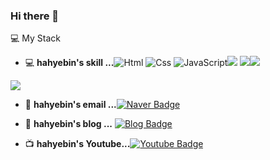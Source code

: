 ### Hi there 👋

<!--
**hahyebin/hahyebin** is a ✨ _special_ ✨ repository because its `README.md` (this file) appears on your GitHub profile.

Here are some ideas to get you started:

- 🔭 I’m currently working on ...
- 🌱 I’m currently learning ...
- 👯 I’m looking to collaborate on ...
- 🤔 I’m looking for help with ...
- 💬 Ask me about ...
- 📫 How to reach me: ...
- 😄 Pronouns: ...
- ⚡ Fun fact: ...
-->💻 My Stack

- 💻  **hahyebin's skill ...**<img alt="Html" src ="https://img.shields.io/badge/HTML5-E34F26.svg?&style=for-the-badge&logo=HTML5&logoColor=white"/> <img alt="Css" src ="https://img.shields.io/badge/CSS3-1572B6.svg?&style=for-the-badge&logo=CSS3&logoColor=white"/> <img alt="JavaScript" src ="https://img.shields.io/badge/JavaScriipt-F7DF1E.svg?&style=for-the-badge&logo=JavaScript&logoColor=black"/><img src="https://img.shields.io/badge/jquery-0769AD?style=for-the-badge&logo=jquery&logoColor=white">
 <img src="https://img.shields.io/badge/oracle-F80000?style=for-the-badge&logo=oracle&logoColor=white"><img src="https://img.shields.io/badge/JAVA-007396?style=for-the-badge&logo=java&logoColor=white">
<img src="https://img.shields.io/badge/Spring-6DB33F?style=for-the-badge&logo=Spring&logoColor=white">


- 📮  **hahyebin's email ...**[![Naver Badge](https://img.shields.io/badge/Gmail-d14836?style=flat-square&logo=Gmail&logoColor=white&link=mailto:hahyebin96@naver.com)](mailto:hahyebin96@naver.com)

- 📒  **hahyebin's blog ...** [![Blog Badge](http://img.shields.io/badge/-Tech%20blog-black?style=flat-square&logo=blogger&logoColor=white&link=https://hahyebin.tistory.com/)](https://hahyebin.tistory.com/)

- 📺  **hahyebin's Youtube...**[![Youtube Badge](https://img.shields.io/badge/Youtube-ff0000?style=flat-square&logo=youtube&link=https://www.youtube.com/)](https://www.youtube.com/)     
